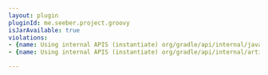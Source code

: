 ```yaml
---
layout: plugin
pluginId: me.seeber.project.groovy
isJarAvailable: true
violations:
- {name: Using internal APIS (instantiate) org/gradle/api/internal/java/JavaLibrary}
- {name: Using internal APIS (instantiate) org/gradle/api/internal/artifacts/publish/DefaultPublishArtifact}

---
```

